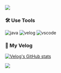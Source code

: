 <img src="https://capsule-render.vercel.app/api?type=waving&color=B3D96C&height=150&section=header&text=jineey's%20Github✨&fontSize=25&fontColor=ffffff&FontAlignY=25" />

### 🛠️ Use Tools
![java](https://img.shields.io/badge/Java-ED8B00?style=for-the-badge&logo=openjdk&logoColor=white)
![velog](https://img.shields.io/badge/velog-20C997?style=for-the-badge&logo=velog&logoColor=white)
![vscode](https://img.shields.io/badge/Made%20for-VSCode-1f425f.svg)


### 🔗 My Velog
[![Velog's GitHub stats](https://velog-readme-stats.vercel.app/api/badge?name=jineey)](https://velog.io/@jineey/posts?tag=baekjoon)

<img src="https://capsule-render.vercel.app/api?type=waving&color=B3D96C&height=150&section=footer" />
